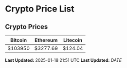 # Crypto Price List

## Crypto Prices
| Bitcoin | Ethereum | Litecoin |
| ------- | -------- | -------- |
| $103950 | $3277.69 | $124.04 |
**Last Updated:** 2025-01-18 21:51 UTC
**Last Updated:** $DATE$
